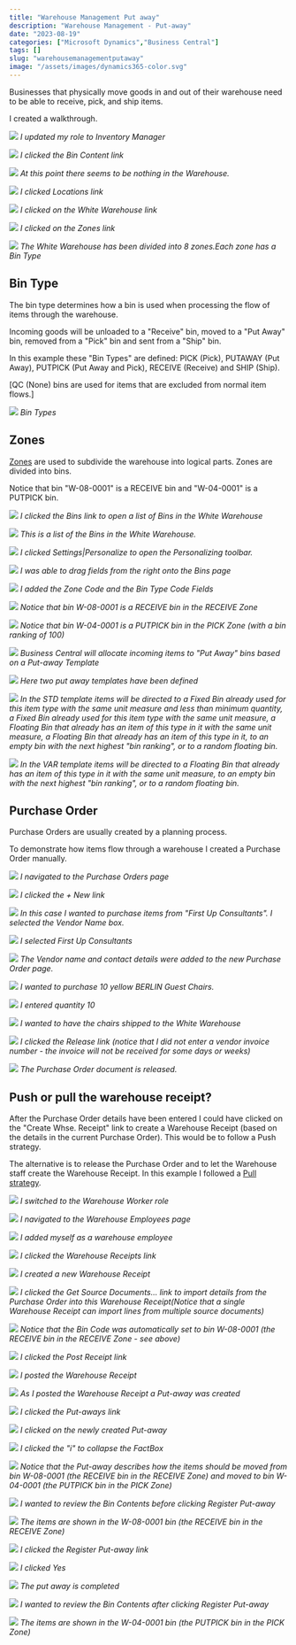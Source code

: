 ```yaml
---
title: "Warehouse Management Put away"
description: "Warehouse Management - Put-away"
date: "2023-08-19"
categories: ["Microsoft Dynamics","Business Central"]
tags: []
slug: "warehousemanagementputaway"
image: "/assets/images/dynamics365-color.svg"
---
```




Businesses that physically move goods in and out of their warehouse need to be able to receive, pick, and ship items.

I created a walkthrough.

![](/assets/images/warehousemanagementputaway/screen-shot-2023-08-19-at-10.33.47-am-1437x713.png)
*I updated my role to Inventory Manager*

![](/assets/images/warehousemanagementputaway/screen-shot-2023-08-19-at-10.33.58-am-1437x712.png)
*I clicked the Bin Content link*

![](/assets/images/warehousemanagementputaway/screen-shot-2023-08-19-at-10.34.20-am-1441x554.png)
*At this point there seems to be nothing in the Warehouse.*

![](/assets/images/warehousemanagementputaway/screen-shot-2023-08-19-at-10.35.18-am-1439x713.png)
*I clicked Locations link*

![](/assets/images/warehousemanagementputaway/screen-shot-2023-08-19-at-10.35.35-am-890x602.png)
*I clicked on the White Warehouse link*

![](/assets/images/warehousemanagementputaway/screen-shot-2023-08-19-at-10.37.12-am-1435x711.png)
*I clicked on the Zones link*

![](/assets/images/warehousemanagementputaway/screen-shot-2023-08-19-at-10.38.34-am-1439x714.png)
*The White Warehouse has been divided into 8 zones.Each zone has a Bin Type*


## Bin Type

The bin type determines how a bin is used when processing the flow of items through the warehouse.

Incoming goods will be unloaded to a "Receive" bin, moved to a "Put Away" bin, removed from a "Pick" bin and sent from a "Ship" bin.

In this example these "Bin Types" are defined: PICK (Pick), PUTAWAY (Put Away), PUTPICK (Put Away and Pick), RECEIVE (Receive) and SHIP (Ship).

[QC (None) bins are used for items that are excluded from normal item flows.]

![](/assets/images/warehousemanagementputaway/screen-shot-2023-08-19-at-3.37.18-pm-1443x429.png)
*Bin Types*


## Zones

[Zones](https://learn.microsoft.com/en-us/training/modules/set-up-zones-bins/2-set-up-zone) are used to subdivide the warehouse into logical parts. Zones are divided into bins.

Notice that bin "W-08-0001" is a RECEIVE bin and "W-04-0001" is a PUTPICK bin.

![](/assets/images/warehousemanagementputaway/screen-shot-2023-08-19-at-10.38.51-am-1438x713.png)
*I clicked the Bins link to open a list of Bins in the White Warehouse*

![](/assets/images/warehousemanagementputaway/screen-shot-2023-08-19-at-10.39.03-am-1437x711.png)
*This is a list of the Bins in the White Warehouse.*

![](/assets/images/warehousemanagementputaway/screen-shot-2023-08-19-at-10.40.53-am-1431x714.png)
*I clicked Settings|Personalize to open the Personalizing toolbar.*

![](/assets/images/warehousemanagementputaway/screen-shot-2023-08-19-at-10.41.15-am-1438x708.png)
*I was able to drag fields from the right onto the Bins page*

![](/assets/images/warehousemanagementputaway/screen-shot-2023-08-19-at-10.43.18-am-1436x715.png)
*I added the Zone Code and the Bin Type Code Fields*

![](/assets/images/warehousemanagementputaway/screen-shot-2023-08-19-at-10.46.03-am-1436x714.png)
*Notice that bin W-08-0001 is a RECEIVE bin in the RECEIVE Zone*

![](/assets/images/warehousemanagementputaway/screen-shot-2023-08-19-at-10.46.54-am-1438x714.png)
*Notice that bin W-04-0001 is a PUTPICK bin in the PICK Zone (with a bin ranking of 100)*

![](/assets/images/warehousemanagementputaway/screen-shot-2023-08-19-at-10.48.31-am-1438x714.png)
*Business Central will allocate incoming items to "Put Away" bins based on a Put-away Template*

![](/assets/images/warehousemanagementputaway/screen-shot-2023-08-19-at-10.48.43-am-1438x711.png)
*Here two put away templates have been defined*

![](/assets/images/warehousemanagementputaway/screen-shot-2023-08-19-at-10.49.08-am-1439x713.png)
*In the STD template items will be directed to a Fixed Bin already used for this item type with the same unit measure and less than minimum quantity, a Fixed Bin already used for this item type with the same unit measure, a Floating Bin that already has an item of this type in it with the same unit measure, a Floating Bin that already has an item of this type in it, to an empty bin with the next highest "bin ranking", or to a random floating bin.*

![](/assets/images/warehousemanagementputaway/screen-shot-2023-08-19-at-10.49.32-am-1435x712.png)
*In the VAR template items will be directed to a Floating Bin that already has an item of this type in it with the same unit measure, to an empty bin with the next highest "bin ranking", or to a random floating bin.*


## Purchase Order

Purchase Orders are usually created by a planning process.

To demonstrate how items flow through a warehouse I created a Purchase Order manually.

![](/assets/images/warehousemanagementputaway/screen-shot-2023-08-19-at-10.49.57-am-1438x712.png)
*I navigated to the Purchase Orders page*

![](/assets/images/warehousemanagementputaway/screen-shot-2023-08-19-at-10.50.32-am-1439x296.png)
*I clicked the + New link*

![](/assets/images/warehousemanagementputaway/screen-shot-2023-08-19-at-10.50.51-am-1437x711.png)
*In this case I wanted to purchase items from "First Up Consultants". I selected the Vendor Name box.*

![](/assets/images/warehousemanagementputaway/screen-shot-2023-08-19-at-10.51.06-am-1438x711.png)
*I selected First Up Consultants*

![](/assets/images/warehousemanagementputaway/screen-shot-2023-08-19-at-10.51.21-am-1437x714.png)
*The Vendor name and contact details were added to the new Purchase Order page.*

![](/assets/images/warehousemanagementputaway/screen-shot-2023-08-19-at-10.51.42-am-1437x712.png)
*I wanted to purchase 10 yellow BERLIN Guest Chairs.*

![](/assets/images/warehousemanagementputaway/screen-shot-2023-08-19-at-10.52.04-am-1439x713.png)
*I entered quantity 10*

![](/assets/images/warehousemanagementputaway/screen-shot-2023-08-19-at-10.52.26-am-1438x713.png)
*I wanted to have the chairs shipped to the White Warehouse*

![](/assets/images/warehousemanagementputaway/screen-shot-2023-08-19-at-8.27.35-pm-1836x930.png)
*I clicked the Release link (notice that I did not enter a vendor invoice number - the invoice will not be received for some days or weeks)*

![](/assets/images/warehousemanagementputaway/screen-shot-2023-08-19-at-8.27.50-pm-1836x927.png)
*The Purchase Order document is released.*


## Push or pull the warehouse receipt?

After the Purchase Order details have been entered I could have clicked on the "Create Whse. Receipt" link to create a Warehouse Receipt (based on the details in the current Purchase Order). This would be to follow a Push strategy.

The alternative is to release the Purchase Order and to let the Warehouse staff create the Warehouse Receipt. In this example I followed a [Pull strategy](https://usedynamics.com/business-central/warehouse/strategies-when-creating-receipts/).

![](/assets/images/warehousemanagementputaway/screen-shot-2023-08-19-at-10.56.34-am-1435x710.png)
*I switched to the Warehouse Worker role*

![](/assets/images/warehousemanagementputaway/screen-shot-2023-08-19-at-7.55.18-pm-1444x716.png)
*I navigated to the Warehouse Employees page*

![](/assets/images/warehousemanagementputaway/screen-shot-2023-08-19-at-7.56.20-pm-1440x512.png)
*I added myself as a warehouse employee*

![](/assets/images/warehousemanagementputaway/screen-shot-2023-08-19-at-4.52.29-pm-1439x318.png)
*I clicked the Warehouse Receipts link*

![](/assets/images/warehousemanagementputaway/screen-shot-2023-08-19-at-8.25.51-pm-1836x454.png)
*I created a new Warehouse Receipt*

![](/assets/images/warehousemanagementputaway/screen-shot-2023-08-19-at-8.28.21-pm-1836x926.png)
*I clicked the Get Source Documents... link to import details from the Purchase Order into this Warehouse Receipt(Notice that a single Warehouse Receipt can import lines from multiple source documents)*

![](/assets/images/warehousemanagementputaway/screen-shot-2023-08-19-at-8.28.45-pm-1836x928.png)
*Notice that the Bin Code was automatically set to bin W-08-0001 (the RECEIVE bin in the RECEIVE Zone - see above)*

![](/assets/images/warehousemanagementputaway/screen-shot-2023-08-19-at-8.29.16-pm-1836x926.png)
*I clicked the Post Receipt link*

![](/assets/images/warehousemanagementputaway/screen-shot-2023-08-19-at-8.29.26-pm-1836x922.png)
*I posted the Warehouse Receipt*

![](/assets/images/warehousemanagementputaway/screen-shot-2023-08-19-at-8.29.40-pm-1836x927.png)
*As I posted the Warehouse Receipt a Put-away was created*

![](/assets/images/warehousemanagementputaway/screen-shot-2023-08-19-at-8.29.57-pm-1836x342.png)
*I clicked the Put-aways link*

![](/assets/images/warehousemanagementputaway/screen-shot-2023-08-19-at-8.30.10-pm-1836x508.png)
*I clicked on the newly created Put-away*

![](/assets/images/warehousemanagementputaway/screen-shot-2023-08-19-at-8.30.30-pm-1836x926.png)
*I clicked the "i" to collapse the FactBox*

![](/assets/images/warehousemanagementputaway/screen-shot-2023-08-19-at-8.30.45-pm-1836x927.png)
*Notice that the Put-away describes how the items should be moved from bin W-08-0001 (the RECEIVE bin in the RECEIVE Zone) and moved to bin W-04-0001 (the PUTPICK bin in the PICK Zone)*

![](/assets/images/warehousemanagementputaway/screen-shot-2023-08-19-at-8.31.05-pm-1836x925.png)
*I wanted to review the Bin Contents before clicking Register Put-away*

![](/assets/images/warehousemanagementputaway/screen-shot-2023-08-19-at-8.31.39-pm-1836x929.png)
*The items are shown in the W-08-0001 bin (the RECEIVE bin in the RECEIVE Zone)*

![](/assets/images/warehousemanagementputaway/screen-shot-2023-08-19-at-8.31.50-pm-1836x931.png)
*I clicked the Register Put-away link*

![](/assets/images/warehousemanagementputaway/screen-shot-2023-08-19-at-8.31.59-pm-1836x927.png)
*I clicked Yes*

![](/assets/images/warehousemanagementputaway/screen-shot-2023-08-19-at-8.32.10-pm-1836x929.png)
*The put away is completed*

![](/assets/images/warehousemanagementputaway/screen-shot-2023-08-19-at-8.32.26-pm-1836x924.png)
*I wanted to review the Bin Contents after clicking Register Put-away*

![](/assets/images/warehousemanagementputaway/screen-shot-2023-08-19-at-8.32.37-pm-1836x929.png)
*The items are shown in the W-04-0001 bin (the PUTPICK bin in the PICK Zone)*